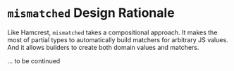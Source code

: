 # `mismatched` Design Rationale

Like Hamcrest, `mismatched` takes a compositional approach. 
It makes the most of partial types to automatically build matchers for arbitrary JS values. 
And it allows builders to create both domain values and matchers.

... to be continued